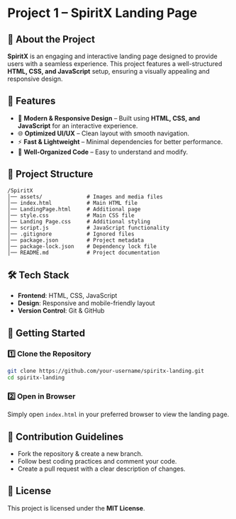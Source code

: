 # **Project 1 – SpiritX Landing Page**  

## 📌 About the Project  
**SpiritX** is an engaging and interactive landing page designed to provide users with a seamless experience. This project features a well-structured **HTML, CSS, and JavaScript** setup, ensuring a visually appealing and responsive design.  

## 🚀 Features  
- 🎨 **Modern & Responsive Design** – Built using **HTML, CSS, and JavaScript** for an interactive experience.  
- 🌐 **Optimized UI/UX** – Clean layout with smooth navigation.  
- ⚡ **Fast & Lightweight** – Minimal dependencies for better performance.  
- 📁 **Well-Organized Code** – Easy to understand and modify.  

## 📂 Project Structure  
```
/SpiritX  
│── assets/              # Images and media files  
│── index.html           # Main HTML file  
│── LandingPage.html     # Additional page  
│── style.css            # Main CSS file  
│── Landing Page.css     # Additional styling  
│── script.js            # JavaScript functionality  
│── .gitignore           # Ignored files  
│── package.json         # Project metadata  
│── package-lock.json    # Dependency lock file  
│── README.md            # Project documentation  
```  

## 🛠️ Tech Stack  
- **Frontend**: HTML, CSS, JavaScript  
- **Design**: Responsive and mobile-friendly layout  
- **Version Control**: Git & GitHub  

## 🚀 Getting Started  

### **1️⃣ Clone the Repository**  
```bash
git clone https://github.com/your-username/spiritx-landing.git
cd spiritx-landing
```

### **2️⃣ Open in Browser**  
Simply open `index.html` in your preferred browser to view the landing page.

## 📌 Contribution Guidelines  
- Fork the repository & create a new branch.  
- Follow best coding practices and comment your code.  
- Create a pull request with a clear description of changes.  

## 📜 License  
This project is licensed under the **MIT License**.  
